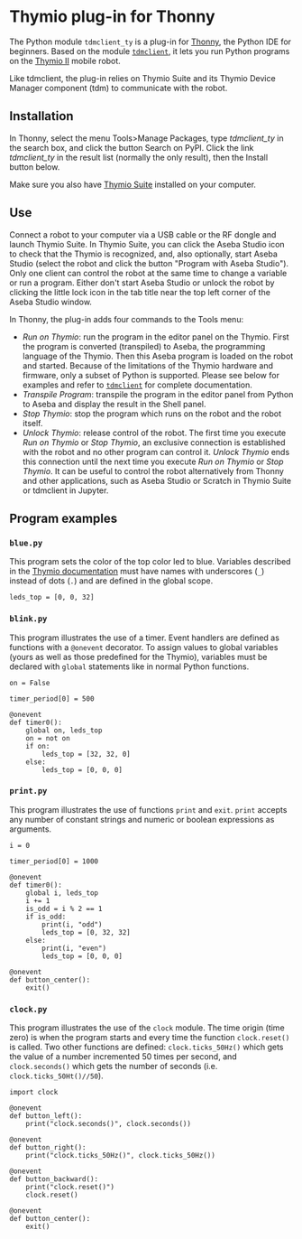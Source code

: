 # Thymio plug-in for Thonny

The Python module `tdmclient_ty` is a plug-in for [Thonny](https://thonny.org/), the Python IDE for beginners. Based on the module [`tdmclient`](https://pypi.org/project/tdmclient/), it lets you run Python programs on the [Thymio II](https://thymio.org) mobile robot.

Like tdmclient, the plug-in relies on Thymio Suite and its Thymio Device Manager component (tdm) to communicate with the robot.

## Installation

In Thonny, select the menu Tools>Manage Packages, type _tdmclient_ty_ in the search box, and click the button Search on PyPI. Click the link _tdmclient_ty_ in the result list (normally the only result), then the Install button below.

Make sure you also have [Thymio Suite](https://www.thymio.org/program/) installed on your computer.

## Use

Connect a robot to your computer via a USB cable or the RF dongle and launch Thymio Suite. In Thymio Suite, you can click the Aseba Studio icon to check that the Thymio is recognized, and, also optionally, start Aseba Studio (select the robot and click the button "Program with Aseba Studio"). Only one client can control the robot at the same time to change a variable or run a program. Either don't start Aseba Studio or unlock the robot by clicking the little lock icon in the tab title near the top left corner of the Aseba Studio window.

In Thonny, the plug-in adds four commands to the Tools menu:
- _Run on Thymio_: run the program in the editor panel on the Thymio. First the program is converted (transpiled) to Aseba, the programming language of the Thymio. Then this Aseba program is loaded on the robot and started.
    Because of the limitations of the Thymio hardware and firmware, only a subset of Python is supported. Please see below for examples and refer to [`tdmclient`](https://pypi.org/project/tdmclient/) for complete documentation.
- _Transpile Program_: transpile the program in the editor panel from Python to Aseba and display the result in the Shell panel.
- _Stop Thymio_: stop the program which runs on the robot and the robot itself.
- _Unlock Thymio_: release control of the robot. The first time you execute _Run on Thymio_ or _Stop Thymio_, an exclusive connection is established with the robot and no other program can control it. _Unlock Thymio_ ends this connection until the next time you execute _Run on Thymio_ or _Stop Thymio_. It can be useful to control the robot alternatively from Thonny and other applications, such as Aseba Studio or Scratch in Thymio Suite or tdmclient in Jupyter.

## Program examples

### `blue.py`

This program sets the color of the top color led to blue. Variables described in the [Thymio documentation](http://wiki.thymio.org/en:thymioapi) must have names with underscores (`_`) instead of dots (`.`) and are defined in the global scope.
```
leds_top = [0, 0, 32]
```

### `blink.py`

This program illustrates the use of a timer. Event handlers are defined as functions with a `@onevent` decorator. To assign values to global variables (yours as well as those predefined for the Thymio), variables must be declared with `global` statements like in normal Python functions.
```
on = False

timer_period[0] = 500

@onevent
def timer0():
    global on, leds_top
    on = not on
    if on:
        leds_top = [32, 32, 0]
    else:
        leds_top = [0, 0, 0]
```

### `print.py`

This program illustrates the use of functions `print` and `exit`. `print` accepts any number of constant strings and numeric or boolean expressions as arguments.
```
i = 0

timer_period[0] = 1000

@onevent
def timer0():
    global i, leds_top
    i += 1
    is_odd = i % 2 == 1
    if is_odd:
        print(i, "odd")
        leds_top = [0, 32, 32]
    else:
        print(i, "even")
        leds_top = [0, 0, 0]

@onevent
def button_center():
    exit()
```

### `clock.py`

This program illustrates the use of the `clock` module. The time origin (time zero) is when the program starts and every time the function `clock.reset()` is called. Two other functions are defined: `clock.ticks_50Hz()` which gets the value of a number incremented 50 times per second, and `clock.seconds()` which gets the number of seconds (i.e. `clock.ticks_50Ht()//50`).
```
import clock

@onevent
def button_left():
    print("clock.seconds()", clock.seconds())

@onevent
def button_right():
    print("clock.ticks_50Hz()", clock.ticks_50Hz())

@onevent
def button_backward():
    print("clock.reset()")
    clock.reset()

@onevent
def button_center():
    exit()
```

